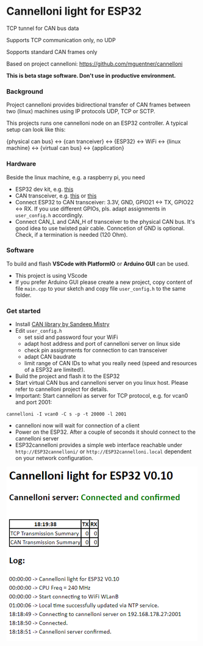 # Cannelloni light for ESP32
TCP tunnel for CAN bus data

Supports TCP communication only, no UDP

Sopports standard CAN frames only

Based on project cannelloni: https://github.com/mguentner/cannelloni 

**This is beta stage software. Don't use in productive environment.**

### Background
Project cannelloni provides bidirectional transfer of CAN frames between two (linux) machines using IP protocols UDP, TCP or SCTP.

This projects runs one cannelloni node on an ESP32 controller. A typical setup can look like this:

{physical can bus} <-> {can tranceiver} <-> {ESP32} <-> WiFi <-> {linux machine} <-> {virtual can bus} <-> {application}

### Hardware
Beside the linux machine, e.g. a raspberry pi, you need
* ESP32 dev kit, e.g. [this](https://www.amazon.de/KeeYees-Bluetooth-Internet-Entwicklungsboard-ESP-WROOM-32/dp/B08TBPBJGV/ref=sr_1_29?dib=eyJ2IjoiMSJ9.lvAmX3kb20wVzwOkSJ5hlSNOy-PoBZzuEBRa2NwVxMRxKaE688RLmv0bySbHAKxoo-viHSg8CteSxoe3mpZrma77IpbtpY0u-lcrSfwFv3TIBg_yADvP-qeyj_wWHWb5tpkd63Hl9p8SJWzoop4SZL-36f2JKBj7ki4AEuRaET4qRodsU4dwoOL0F3kaAKUp75cPhNG9O7HYieLHN-sY4_aO-UY-4Oecz-zjgekEXkqK_AcFu2Gq3dsRJIoNQ3Fz9KVSzwxGxK3byTMPbUtn7J0lNiVrXdzpUeCpOwNaTKc.5PxPgAt0FpAP4RR0V_t3JdMtFp5HpWN0pIcxk42lHk0&dib_tag=se&keywords=keeyees&qid=1709743502&sr=8-29)
* CAN transceiver, e.g. [this](https://www.amazon.de/ICQUANZX-SN65HVD230-CAN-Bus-Modul-Kommunikationsmodul-CAN-Bus-Transceiver/dp/B07VG3Z9GT/ref=sr_1_3_pp?__mk_de_DE=%C3%85M%C3%85%C5%BD%C3%95%C3%91&crid=1V7BTY599BDBS&dib=eyJ2IjoiMSJ9.alIvsaUcyWUnd_60uU5R-4tn3sHJysON1mAGKVyYd1sn52M7W2Smr7i7RAF2CNzvvsFgtVPh2GT_H6UC8NLeL3FVj0O8K6J8CnDkU-lqNhjV8q6QsfiQgkV8jZ_IUWeP7CGqVvcs5eorV6RSmKVJjKKdDZBRvM3kjK9v3BWng2qXfnq5CA8JHbvxm_6z3XqLV7snJ6aS688xOKCUG-SUCb_tn3Z4LPH2eikifLEfLNTgNjcs1BcIQfE_TMw8Fdo7-1gcp8ih4gE_fu3GSuA8aDdzca9LipnVfu7dSePxNFE._vHhuKTrXBHio4s0kNWiIHI-qenhF9AlIw90WmkvnTQ&dib_tag=se&keywords=SN65HVD230&qid=1709743461&s=ce-de&sprefix=sn65hvd230%2Celectronics%2C183&sr=1-3) or [this](https://www.amazon.de/SN65HVD230-Transmitter-PCA82C250-Protection-Automotive/dp/B0C4Y79KTD/ref=sr_1_3?__mk_de_DE=%C3%85M%C3%85%C5%BD%C3%95%C3%91&crid=1V7BTY599BDBS&dib=eyJ2IjoiMSJ9.alIvsaUcyWUnd_60uU5R-4tn3sHJysON1mAGKVyYd1sn52M7W2Smr7i7RAF2CNzvvsFgtVPh2GT_H6UC8NLeL3FVj0O8K6J8CnDkU-lqNhjV8q6QsfiQgkV8jZ_IUWeP7CGqVvcs5eorV6RSmKVJjKKdDZBRvM3kjK9v3BWng2qXfnq5CA8JHbvxm_6z3XqLV7snJ6aS688xOKCUG-SUCb_tn3Z4LPH2eikifLEfLNTgNjcs1BcIQfE_TMw8Fdo7-1gcp8ih4gE_fu3GSuA8aDdzca9LipnVfu7dSePxNFE._vHhuKTrXBHio4s0kNWiIHI-qenhF9AlIw90WmkvnTQ&dib_tag=se&keywords=SN65HVD230&qid=1709741737&s=ce-de&sprefix=sn65hvd230%2Celectronics%2C183&sr=1-3)
* Connect ESP32 to CAN transceiver: 3.3V, GND, GPIO21 <-> TX, GPIO22 <-> RX. If you use different GPIOs, pls. adapt assignments in `user_config.h` accordingly.
* Connect CAN_L and CAN_H of transceiver to the physical CAN bus. It's good idea to use twisted pair cable. Conncetion of GND is optional. Check, if a termination is needed (120 Ohm).

### Software
To build and flash **VSCode with PlatformIO** or **Arduino GUI** can be used.
* This project is using VScode
* If you prefer Arduino GUI please create a new project, copy content of file `main.cpp` to your sketch and copy file `user_config.h` to the same folder.

### Get started
* Install [CAN library by Sandeep Mistry](https://github.com/sandeepmistry/arduino-CAN/blob/master/README.md)
* Edit `user_config.h`
    * set ssid and password four your WiFi
    * adapt host address and port of cannelloni server on linux side
    * check pin assignments for connection to can transceiver
    * adapt CAN baudrate
    * limit range of CAN IDs to what you really need (speed and resources of a ESP32 are limited!). 
* Build the project and flash it to the ESP32
* Start virtual CAN bus and cannelloni server on you linux host. Please refer to cannelloni project for details.
* Important: Start cannelloni as server for TCP protocol, e.g. for vcan0 and port 2001:
```
cannelloni -I vcan0 -C s -p -t 20000 -l 2001
```
* cannelloni now will wait for connection of a client
* Power on the ESP32. After a couple of seconds it should connect to the cannelloni server
* ESP32cannelloni provides a simple web interface reachable under `http://ESP32cannelloni/` or `http://ESP32cannelloni.local` dependent on your network configuration.

![web interface](image.png)